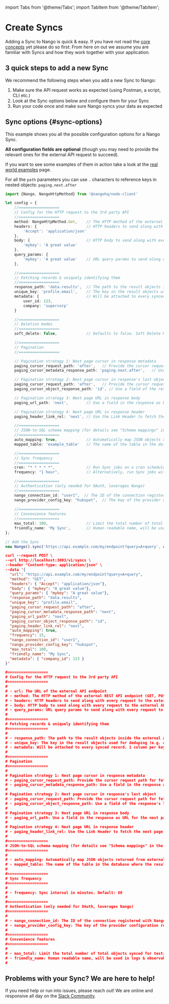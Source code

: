 import Tabs from '@theme/Tabs';
import TabItem from '@theme/TabItem';

# Create Syncs

Adding a Sync to Nango is quick & easy. If you have not read the [core concepts](/nango-sync/use-nango/core-concepts.md) yet please do so first: From here on out we assume you are familiar with Syncs and how they work together with your application.

## 3 quick steps to add a new Sync

We recommend the following steps when you add a new Sync to Nango:
1. Make sure the API request works as expected (using Postman, a script, CLI etc.)
2. Look at the Sync options below and configure them for your Sync
3. Run your code once and make sure Nango syncs your data as expected

## Sync options {#sync-options}

This example shows you all the possible configuration options for a Nango Sync. 

**All configuration fields are optional** (though you may need to provide the relevant ones for the external API request to succeed). 

If you want to see some examples of them in action take a look at the [real world examples](/nango-sync/real-world-examples.md) page.

For all the `path` parameters you can use `.` characters to reference keys in nested objects: `paging.next.after`

<Tabs groupId="programming-language">
  <TabItem value="node" label="Node SDK">

```ts
import {Nango, NangoHttpMethod} from '@nangohq/node-client'

let config = {
    //==================
    // Config for the HTTP request to the 3rd party API
    //==================
    method: NangoHttpMethod.Get,    // The HTTP method of the external REST API endpoint (GET, POST, etc.). Default: GET.
    headers: {                      // HTTP headers to send along with every request to the external API (e.g. auth header).
        'Accept': 'application/json'
    },
    body: {                         // HTTP body to send along with every request to the external API.
        'mykey': 'A great value'
    },
    query_params: {
        'mykey': 'A great value'    // URL query params to send along with every request to the external API.
    },

    //==================
    // Fetching records & uniquely identifying them
    //==================
    response_path: 'data.results',  // The path to the result objects inside the external API response.
    unique_key: 'profile.email',    // The key in the result objects used for deduping (e.g. email, id) + enables Upsert syncing mode.
    metadata: {                     // Will be attached to every synced record. 1 column per key.
        user_id: 123,
        company: 'supercorp'
    }

    //==================
    // Deletion modes
    //==================
    soft_delete: false,             // Defaults to false. Soft Delete Mode will keep deleted records in the db and add the deletion date in a 'deleted_at' column.

    //==================
    // Pagination
    //==================

    // Pagination strategy 1: Next page cursor in response metadata
    paging_cursor_request_path: 'after',   // Provide the cursor request path for fetching the next page.
    paging_cursor_metadata_response_path: 'paging.next.after',   // Use a field in the response as cursor for the next page.

    // Pagination strategy 2: Next page cursor in response's last object
    paging_cursor_request_path: 'after',   // Provide the cursor request path for fetching the next page.
    paging_cursor_object_response_path: 'id', // Use a field of the response's last object as cursor for the next page.

    // Pagination strategy 3: Next page URL in response body
    paging_url_path: 'next',        // Use a field in the response as URL for the next page.

    // Pagination strategy 4: Next page URL in response header
    paging_header_link_rel: 'next', // Use the Link Header to fetch the next page.

    //==================
    // JSON-to-SQL schema mapping (for details see "Schema mappings" in the sidebar)
    //==================
    auto_mapping: true,             // Automatically map JSON objects returned from external APIs to SQL columns. Default: true.
    mapped_table: 'example_table'   // The name of the table in the database where the results should be stored.

    //==================
    // Sync frequency
    //==================
    cron: "* * * * *",              // Run Sync jobs on a cron schedule.
    frequency: "1 hour",            // Alternatively, run Sync jobs with an unaligned frequency, using natural language.

    //==================
    // Authentication (only needed for OAuth, leverages Nango)
    //==================
    nango_connection_id: "user1",  // The ID of the connection registered with Nango
    nango_provider_config_key: "hubspot",  // The key of the provider configuration registered with Nango
    
    //==================
    // Convenience features
    //==================
    max_total: 100,                 // Limit the total number of total objects synced for testing purposes.
    friendly_name: 'My Sync',       // Human readable name, will be used in logs & observability.
};

// Add the Sync
new Nango().sync('https://api.example.com/my/endpoint?query=A+query', config);
```
  </TabItem>
  <TabItem value="curl" label="REST API (curl)">

  ```json
  curl --request POST \
--url http://localhost:3003/v1/syncs \
 --header "Content-type: application/json" \
 --data '{
    "url": "https://api.example.com/my/endpoint?query=A+query",
    "method": "GET",
    "headers": { "Accept": "application/json"},
    "body": { "mykey": "A great value"},
    "query_params": { "mykey": "A great value"},
    "response_path": "data.results",
    "unique_key": "profile.email",
    "paging_cursor_request_path": "after",
    "paging_cursor_metadata_response_path": "next",
    "paging_url_path": "next",
    "paging_cursor_object_response_path": "id",
    "paging_header_link_rel": "next",
    "auto_mapping": true,
    "frequency": 15,
    "nango_connection_id": "user1",
    "nango_provider_config_key": "hubspot",
    "max_total": 100,
    "friendly_name": "My Sync",
    "metadata": { "company_id": 123 }
  }'

#==================
# Config for the HTTP request to the 3rd party API
#==================
#
# - url: The URL of the external API endpoint
# - method: The HTTP method of the external REST API endpoint (GET, POST, etc.). Default: GET.
# - headers: HTTP headers to send along with every request to the external API (e.g. auth header).
# - body: HTTP body to send along with every request to the external API.
# - query_params: URL query params to send along with every request to the external API.
#
#==================
# Fetching records & uniquely identifying them
#==================
#
# - response_path: The path to the result objects inside the external API response.
# - unique_key: The key in the result objects used for deduping (e.g. email, id) + enables Full Refresh + Upsert syncing mode.
# - metadata: Will be attached to every synced record. 1 column per key.
#
#==================
# Pagination
#==================
#
# Pagination strategy 1: Next page cursor in response metadata
# - paging_cursor_request_path: Provide the cursor request path for fetching the next page.
# - paging_cursor_metadata_response_path: Use a field in the response as cursor for the next page.
# 
# Pagination strategy 2: Next page cursor in response's last object
# - paging_cursor_request_path: Provide the cursor request path for fetching the next page.
# - paging_cursor_object_response_path: Use a field of the response's last object as cursor for the next page.
#
# Pagination strategy 3: Next page URL in response body
# - paging_url_path: Use a field in the response as URL for the next page.
#
# Pagination strategy 4: Next page URL in response header
# - paging_header_link_rel: Use the Link Header to fetch the next page.
#
#==================
# JSON-to-SQL schema mapping (for details see "Schema mappings" in the sidebar)
#==================
#
# - auto_mapping: Automatically map JSON objects returned from external APIs to SQL columns. Default: true.
# - mapped_table: The name of the table in the database where the results should be stored.
#
#==================
# Sync frequency
#==================
#
# - frequency: Sync interval in minutes. Default: 60
#
#==================
# Authentication (only needed for OAuth, leverages Nango)
#==================
#
# - nango_connection_id: The ID of the connection registered with Nango
# - nango_provider_config_key: The key of the provider configuration registered with Nango
#
#==================
# Convenience features
#==================
#
# - max_total: Limit the total number of total objects synced for testing purposes.
# - friendly_name: Human readable name, will be used in logs & observability.
#

  ```
  </TabItem>
</Tabs>

## Problems with your Sync? We are here to help!

If you need help or run into issues, please reach out! We are online and responsive all day on the [Slack Community](https://nango.dev/slack).